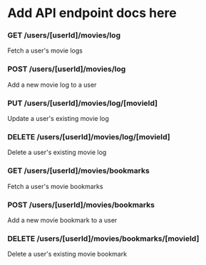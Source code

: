 # Add API endpoint docs here

### GET /users/[userId]/movies/log
Fetch a user's movie logs

### POST /users/[userId]/movies/log
Add a new movie log to a user

### PUT /users/[userId]/movies/log/[movieId]
Update a user's existing movie log

### DELETE /users/[userId]/movies/log/[movieId]
Delete a user's existing movie log

### GET /users/[userId]/movies/bookmarks
Fetch a user's movie bookmarks

### POST /users/[userId]/movies/bookmarks
Add a new movie bookmark to a user

### DELETE /users/[userId]/movies/bookmarks/[movieId]
Delete a user's existing movie bookmark